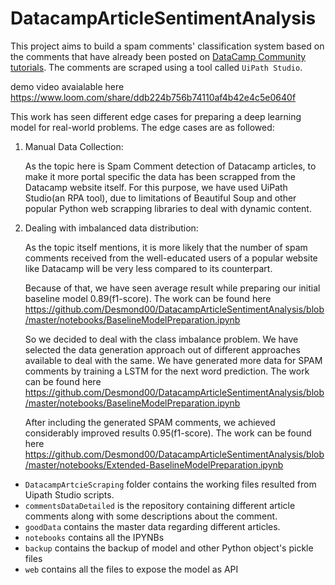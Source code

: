 # DatacampArticleSentimentAnalysis

This project aims to build a spam comments' classification system based on the comments that have already been posted on [DataCamp Community tutorials](http://datacamp.com/community/tutorials/). The comments are scraped using a tool called `UiPath Studio`. 

demo video avaialable here https://www.loom.com/share/ddb224b756b74110af4b42e4c5e0640f

This work has seen different edge cases for preparing a deep learning model for real-world problems.
The edge cases are as followed:
1. Manual Data Collection:
    
    As the topic here is Spam Comment detection of Datacamp articles, to make it more portal specific the data has been scrapped from the Datacamp website itself. For this purpose, we have used UiPath Studio(an RPA tool), due to limitations of Beautiful Soup and other popular Python web scrapping libraries to deal with dynamic content.

2. Dealing with imbalanced data distribution:
    
    As the topic itself mentions, it is more likely that the number of spam comments received from the well-educated users of a popular website like Datacamp will be very less compared to its counterpart. 

    Because of that, we have seen average result while preparing our initial baseline model 0.89(f1-score).
    The work can be found here https://github.com/Desmond00/DatacampArticleSentimentAnalysis/blob/master/notebooks/BaselineModelPreparation.ipynb

    So we decided to deal with the class imbalance problem. We have selected the data generation approach out of different approaches available to deal with the same. We have generated more data for SPAM comments by training a LSTM for the next word prediction. 
    The work can be found here https://github.com/Desmond00/DatacampArticleSentimentAnalysis/blob/master/notebooks/BaselineModelPreparation.ipynb

    After including the generated SPAM comments, we achieved considerably improved results 0.95(f1-score).
    The work can be found here https://github.com/Desmond00/DatacampArticleSentimentAnalysis/blob/master/notebooks/Extended-BaselineModelPreparation.ipynb


* `DatacampArtcieScraping` folder contains the working files resulted from Uipath Studio scripts.
* `commentsDataDetailed` is the repository containing different article comments along with some descriptions about the comment.
* `goodData` contains the master data regarding different articles.
* `notebooks` contains all the IPYNBs
* `backup` contains the backup of model and other Python object's pickle files
* `web` contains all the files to expose the model as API
